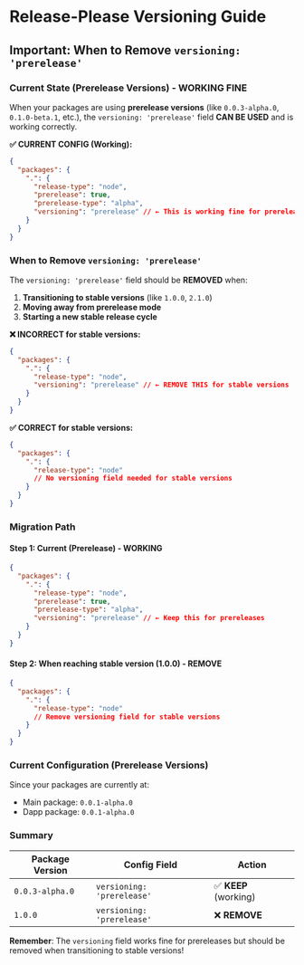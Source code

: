 # Release-Please Versioning Guide

## Important: When to Remove `versioning: 'prerelease'`

### Current State (Prerelease Versions) - WORKING FINE

When your packages are using **prerelease versions** (like `0.0.3-alpha.0`, `0.1.0-beta.1`, etc.), the `versioning: 'prerelease'` field **CAN BE USED** and is working correctly.

**✅ CURRENT CONFIG (Working):**

```json
{
  "packages": {
    ".": {
      "release-type": "node",
      "prerelease": true,
      "prerelease-type": "alpha",
      "versioning": "prerelease" // ← This is working fine for prereleases
    }
  }
}
```

### When to Remove `versioning: 'prerelease'`

The `versioning: 'prerelease'` field should be **REMOVED** when:

1. **Transitioning to stable versions** (like `1.0.0`, `2.1.0`)
2. **Moving away from prerelease mode**
3. **Starting a new stable release cycle**

**❌ INCORRECT for stable versions:**

```json
{
  "packages": {
    ".": {
      "release-type": "node",
      "versioning": "prerelease" // ← REMOVE THIS for stable versions
    }
  }
}
```

**✅ CORRECT for stable versions:**

```json
{
  "packages": {
    ".": {
      "release-type": "node"
      // No versioning field needed for stable versions
    }
  }
}
```

### Migration Path

#### Step 1: Current (Prerelease) - WORKING

```json
{
  "packages": {
    ".": {
      "release-type": "node",
      "prerelease": true,
      "prerelease-type": "alpha",
      "versioning": "prerelease" // ← Keep this for prereleases
    }
  }
}
```

#### Step 2: When reaching stable version (1.0.0) - REMOVE

```json
{
  "packages": {
    ".": {
      "release-type": "node"
      // Remove versioning field for stable versions
    }
  }
}
```

### Current Configuration (Prerelease Versions)

Since your packages are currently at:

- Main package: `0.0.1-alpha.0`
- Dapp package: `0.0.1-alpha.0`

### Summary

| Package Version | Config Field               | Action                |
| --------------- | -------------------------- | --------------------- |
| `0.0.3-alpha.0` | `versioning: 'prerelease'` | ✅ **KEEP** (working) |
| `1.0.0`         | `versioning: 'prerelease'` | ❌ **REMOVE**         |

**Remember**: The `versioning` field works fine for prereleases but should be removed when transitioning to stable versions!
